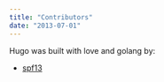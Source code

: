 ```yaml
---
title: "Contributors"
date: "2013-07-01"
---
```


Hugo was built with love and golang by:

* [spf13](https://github.com/spf13)

